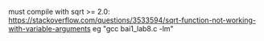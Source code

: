 must compile with sqrt >= 2.0: https://stackoverflow.com/questions/3533594/sqrt-function-not-working-with-variable-arguments
eg "gcc bai1_lab8.c -lm"